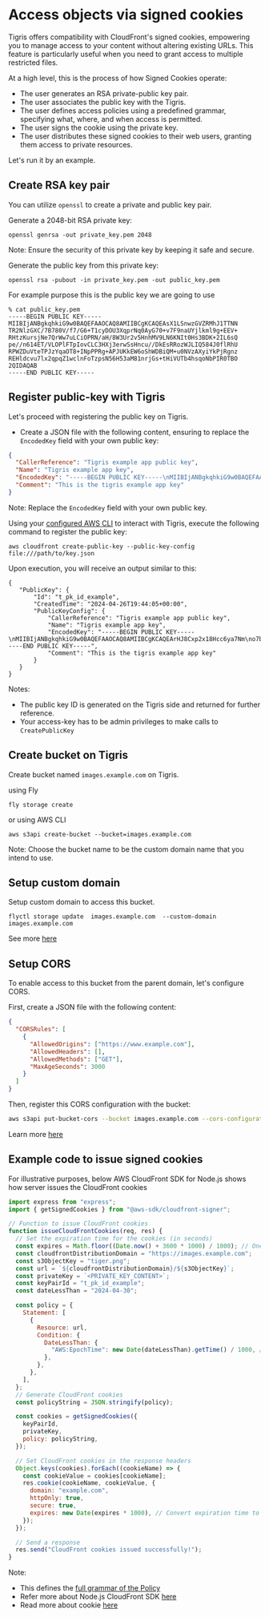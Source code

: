 # Access objects via signed cookies

Tigris offers compatibility with CloudFront's signed cookies, empowering you to
manage access to your content without altering existing URLs. This feature is
particularly useful when you need to grant access to multiple restricted files.

At a high level, this is the process of how Signed Cookies operate:

- The user generates an RSA private-public key pair.
- The user associates the public key with the Tigris.
- The user defines access policies using a predefined grammar, specifying what,
  where, and when access is permitted.
- The user signs the cookie using the private key.
- The user distributes these signed cookies to their web users, granting them
  access to private resources.

Let's run it by an example.

## Create RSA key pair

You can utilize `openssl` to create a private and public key pair.

Generate a 2048-bit RSA private key:

```shell
openssl genrsa -out private_key.pem 2048
```

Note: Ensure the security of this private key by keeping it safe and secure.

Generate the public key from this private key:

```shell
openssl rsa -pubout -in private_key.pem -out public_key.pem
```

For example purpose this is the public key we are going to use

```shell
% cat public_key.pem
-----BEGIN PUBLIC KEY-----
MIIBIjANBgkqhkiG9w0BAQEFAAOCAQ8AMIIBCgKCAQEAsX1LSnwzGVZRMhJ1TTNN
TR2NlzGXC/7B780V/f7/G6+T1cyDOU3XqprNq0AyG70+v7F9naUYjlkml9g+EEV+
RHtzKursjNe7QrWw7uLCiOPRN/aH/8W3Ur2v5HnhMV9LN6KNIt0Hs3BDK+2IL6sQ
pe//n614ET/VLOPlFTpIovCLC3HXj3erwSsHncu//DkEsRRozWJLIQ584J0flRhU
RPWZDuVteTPJzYqaOT8+INpPPRg+APJUKkEW6oShWDBiQM+u0NVzAXyiYkPjRgnz
REHldcvu7lx2qpqZ1wclnFoTzpsN56H53aM81nrjGs+tHiVUTb4hsqoNbPIR0TBO
2QIDAQAB
-----END PUBLIC KEY-----
```

## Register public-key with Tigris

Let's proceed with registering the public key on Tigris.

- Create a JSON file with the following content, ensuring to replace the
  `EncodedKey` field with your own public key:

```json
{
  "CallerReference": "Tigris example app public key",
  "Name": "Tigris example app key",
  "EncodedKey": "-----BEGIN PUBLIC KEY-----\nMIIBIjANBgkqhkiG9w0BAQEFAAOCAQ8AMIIBCgKCAQEArHJ8Cxp2x18Hcc6ya7Nm\no7bDr0kTDnMjUlhnkQ0D6zB0yhXqbXhVYZmR08wdrWX7q0dNU9mReTr305FMrWLQ\nNSzKVLfEis99YskVnWl9PAq3eHMPRnI1jXtMMmaajndjq+aPxJ5WJuoGNRgeZrSt\nw3ndaCIAgJHFnqvZ24LdrfmpKtzvZQGySjFSyyPOUOQkcmC2jc2HzZJx0jTsuTtv\ndY+kFN2ZSpJofAz+52EOwLM3+MuPCM6KU+3xr1mNJqOfi0GFuFZVK0s1wAI0DgaE\n+jkRm2qNYhE6b4TiXQJpnGlvud5LROl+/h65Ofu2tXfnlCOY/9waiTk8gW6M/uHT\noQIDAQAB\n-----END PUBLIC KEY-----",
  "Comment": "This is the tigris example app key"
}
```

Note: Replace the `EncodedKey` field with your own public key.

Using your
[configured AWS CLI](https://www.tigrisdata.com/docs/sdks/s3/aws-cli/#configuring-aws-cli)
to interact with Tigris, execute the following command to register the public
key:

```shell
aws cloudfront create-public-key --public-key-config file:///path/to/key.json
```

Upon execution, you will receive an output similar to this:

```shell
{
   "PublicKey": {
       "Id": "t_pk_id_example",
       "CreatedTime": "2024-04-26T19:44:05+00:00",
       "PublicKeyConfig": {
           "CallerReference": "Tigris example app public key",
           "Name": "Tigris example app key",
           "EncodedKey": "-----BEGIN PUBLIC KEY-----\nMIIBIjANBgkqhkiG9w0BAQEFAAOCAQ8AMIIBCgKCAQEArHJ8Cxp2x18Hcc6ya7Nm\no7bDr0kTDnMjUlhnkQ0D6zB0yhXqbXhVYZmR08wdrWX7q0dNU9mReTr305FMrWLQ\nNSzKVLfEis99YskVnWl9PAq3eHMPRnI1jXtMMmaajndjq+aPxJ5WJuoGNRgeZrSt\nw3ndaCIAgJHFnqvZ24LdrfmpKtzvZQGySjFSyyPOUOQkcmC2jc2HzZJx0jTsuTtv\ndY+kFN2ZSpJofAz+52EOwLM3+MuPCM6KU+3xr1mNJqOfi0GFuFZVK0s1wAI0DgaE\n+jkRm2qNYhE6b4TiXQJpnGlvud5LROl+/h65Ofu2tXfnlCOY/9waiTk8gW6M/uHT\noQIDAQAB\n-----END PUBLIC KEY-----",
           "Comment": "This is the tigris example app key"
       }
   }
}
```

Notes:

- The public key ID is generated on the Tigris side and returned for further
  reference.
- Your access-key has to be admin privileges to make calls to `CreatePublicKey`

## Create bucket on Tigris

Create bucket named `images.example.com` on Tigris.

using Fly

```shell
fly storage create
```

or using AWS CLI

```shell
aws s3api create-bucket --bucket=images.example.com
```

Note: Choose the bucket name to be the custom domain name that you intend to
use.

## Setup custom domain

Setup custom domain to access this bucket.

```shell
flyctl storage update  images.example.com  --custom-domain images.example.com
```

See more [here](https://www.tigrisdata.com/docs/buckets/custom-domain/)

## Setup CORS

To enable access to this bucket from the parent domain, let's configure CORS.

First, create a JSON file with the following content:

```json
{
  "CORSRules": [
    {
      "AllowedOrigins": ["https://www.example.com"],
      "AllowedHeaders": [],
      "AllowedMethods": ["GET"],
      "MaxAgeSeconds": 3000
    }
  ]
}
```

Then, register this CORS configuration with the bucket:

```bash
aws s3api put-bucket-cors --bucket images.example.com --cors-configuration file:///path/to/cors.json
```

Learn more [here](https://www.tigrisdata.com/docs/buckets/cors/)

## Example code to issue signed cookies

For illustrative purposes, below AWS CloudFront SDK for Node.js shows how server
issues the CloudFront cookies

```javascript
import express from "express";
import { getSignedCookies } from "@aws-sdk/cloudfront-signer";

// Function to issue CloudFront cookies
function issueCloudFrontCookies(req, res) {
  // Set the expiration time for the cookies (in seconds)
  const expires = Math.floor((Date.now() + 3600 * 1000) / 1000); // One hour from now
  const cloudfrontDistributionDomain = "https://images.example.com";
  const s3ObjectKey = "tiger.png";
  const url = `${cloudfrontDistributionDomain}/${s3ObjectKey}`;
  const privateKey = `<PRIVATE_KEY_CONTENT>`;
  const keyPairId = "t_pk_id_example";
  const dateLessThan = "2024-04-30";

  const policy = {
    Statement: [
      {
        Resource: url,
        Condition: {
          DateLessThan: {
            "AWS:EpochTime": new Date(dateLessThan).getTime() / 1000, // time in seconds
          },
        },
      },
    ],
  };
  // Generate CloudFront cookies
  const policyString = JSON.stringify(policy);

  const cookies = getSignedCookies({
    keyPairId,
    privateKey,
    policy: policyString,
  });

  // Set CloudFront cookies in the response headers
  Object.keys(cookies).forEach((cookieName) => {
    const cookieValue = cookies[cookieName];
    res.cookie(cookieName, cookieValue, {
      domain: "example.com",
      httpOnly: true,
      secure: true,
      expires: new Date(expires * 1000), // Convert expiration time to milliseconds
    });
  });

  // Send a response
  res.send("CloudFront cookies issued successfully!");
}
```

Note:

- This defines the
  [full grammar of the Policy](https://docs.aws.amazon.com/AmazonCloudFront/latest/DeveloperGuide/private-content-setting-signed-cookie-custom-policy.html)
- Refer more about Node.js CloudFront SDK
  [here](https://docs.aws.amazon.com/AWSJavaScriptSDK/v3/latest/Package/-aws-sdk-cloudfront-signer/)
- Read more about cookie
  [here](https://developer.mozilla.org/en-US/docs/Web/HTTP/Headers/Set-Cookie)
